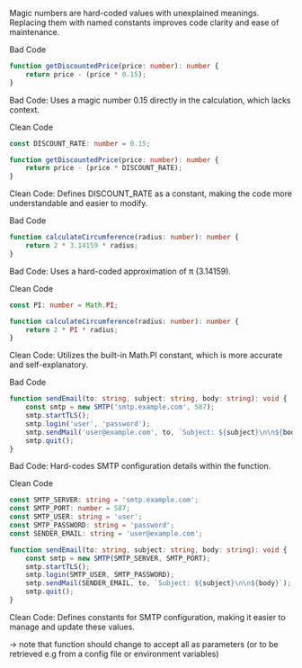 Magic numbers are hard-coded values with unexplained meanings. Replacing them with named constants improves code clarity and ease of maintenance.

Bad Code
```typescript
function getDiscountedPrice(price: number): number {
    return price - (price * 0.15);
}
```
Bad Code: Uses a magic number 0.15 directly in the calculation, which lacks context.


Clean Code
```typescript
const DISCOUNT_RATE: number = 0.15;

function getDiscountedPrice(price: number): number {
    return price - (price * DISCOUNT_RATE);
}
```
Clean Code: Defines DISCOUNT_RATE as a constant, making the code more understandable and easier to modify.

Bad Code
```typescript
function calculateCircumference(radius: number): number {
    return 2 * 3.14159 * radius;
}
```

Bad Code: Uses a hard-coded approximation of π (3.14159).


Clean Code
```typescript
const PI: number = Math.PI;

function calculateCircumference(radius: number): number {
    return 2 * PI * radius;
}
```

Clean Code: Utilizes the built-in Math.PI constant, which is more accurate and self-explanatory.


Bad Code
```typescript
function sendEmail(to: string, subject: string, body: string): void {
    const smtp = new SMTP('smtp.example.com', 587);
    smtp.startTLS();
    smtp.login('user', 'password');
    smtp.sendMail('user@example.com', to, `Subject: ${subject}\n\n${body}`);
    smtp.quit();
}
```
Bad Code: Hard-codes SMTP configuration details within the function.


Clean Code
```typescript
const SMTP_SERVER: string = 'smtp.example.com';
const SMTP_PORT: number = 587;
const SMTP_USER: string = 'user';
const SMTP_PASSWORD: string = 'password';
const SENDER_EMAIL: string = 'user@example.com';

function sendEmail(to: string, subject: string, body: string): void {
    const smtp = new SMTP(SMTP_SERVER, SMTP_PORT);
    smtp.startTLS();
    smtp.login(SMTP_USER, SMTP_PASSWORD);
    smtp.sendMail(SENDER_EMAIL, to, `Subject: ${subject}\n\n${body}`);
    smtp.quit();
}
```

Clean Code: Defines constants for SMTP configuration, making it easier to manage and update these values.

-> note that function should change to accept all as parameters (or to be retrieved e.g from a config file or environment variables)

